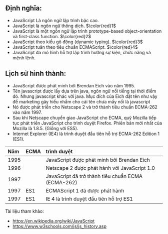 ## Định nghĩa:

- JavaScript Là ngôn ngữ lập trình bậc cao.
- JavaScript là ngôn ngữ thông dịch. $\color{red}1$
- JavaScript là một ngôn ngữ lập trình prototype-based object-orientation và first-class function. $\color{red}2$
- JavaScript theo kiểu gõ động (dynamic typing). $\color{red}3$
- JavaScript tuân theo tiêu chuẩn ECMAScript. $\color{red}4$
- JavaScript đa mô hình hỗ trợ lập trình hướng sự kiện, chức năng và mệnh lệnh.

## Lịch sử hình thành:

- JavaScript được phát minh bởi Brendan Eich vào năm 1995.
- Tên javascript được lấy dựa trên java, ngôn ngữ nổi tiếng tại thời điểm đó. Nhưng javascript khác với java. Mục đích của Eich đặt tên như vậy để marketing gây hiểu nhầm cho cái tên chưa mấy nổi là javascript
- Nó được phát triển cho Netscape 2 và trở thành tiêu chuẩn ECMA-262 vào năm 1997.
- Sau khi Netscape chuyển giao JavaScript cho ECMA, quỹ Mozilla tiếp tục phát triển JavaScript cho trình duyệt Firefox. Phiên bản mới nhất của Mozilla là 1.8.5. (Giống với ES5).
- Internet Explorer (IE4) là trình duyệt đầu tiên hỗ trợ ECMA-262 Edition 1 (ES1).

| Năm  | ECMA     | trình duyệt                                        |
| :--- | :------- | :-------------------------                         |
| 1995 |          | JavaScript được phát minh bởi Brendan Eich         |
| 1996 |          | Netscape 2 được phát hành với JavaScript 1.0       |
| 1997 |          | JavaScript đã trở thành tiêu chuẩn ECMA (ECMA-262) |
| 1997 | ES1      | ECMAScript 1 đã được phát hành                     |
| 1997 | ES1      | IE 4 là trình duyệt đầu tiên hỗ trợ ES1            |

Tài liệu tham khảo:
- https://en.wikipedia.org/wiki/JavaScript
- https://www.w3schools.com/js/js_history.asp